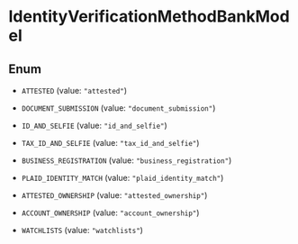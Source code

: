 

# IdentityVerificationMethodBankModel

## Enum


* `ATTESTED` (value: `"attested"`)

* `DOCUMENT_SUBMISSION` (value: `"document_submission"`)

* `ID_AND_SELFIE` (value: `"id_and_selfie"`)

* `TAX_ID_AND_SELFIE` (value: `"tax_id_and_selfie"`)

* `BUSINESS_REGISTRATION` (value: `"business_registration"`)

* `PLAID_IDENTITY_MATCH` (value: `"plaid_identity_match"`)

* `ATTESTED_OWNERSHIP` (value: `"attested_ownership"`)

* `ACCOUNT_OWNERSHIP` (value: `"account_ownership"`)

* `WATCHLISTS` (value: `"watchlists"`)



